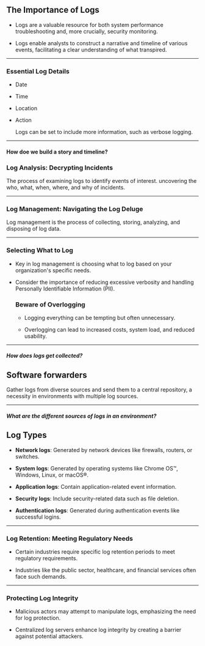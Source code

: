 ## The Importance of Logs

- Logs are a valuable resource for both system performance troubleshooting and, more crucially, security monitoring.

- Logs enable analysts to construct a narrative and timeline of various events, facilitating a clear understanding of what transpired.

---

### Essential Log Details

- Date

- Time

- Location

- Action
  
  Logs can be set to include more information, such as verbose logging.

---

#### How doe we build a story and timeline?

### Log Analysis: Decrypting Incidents

The process of examining logs to identify events of interest. uncovering the who, what, when, where, and why of incidents.

---

### **Log Management: Navigating the Log Deluge**

Log management is the process of collecting, storing, analyzing, and disposing of log data.

---

### **Selecting What to Log**

- Key in log management is choosing what to log based on your organization's specific needs.

- Consider the importance of reducing excessive verbosity and handling Personally Identifiable Information (PII). 
  
  ### **Beware of Overlogging**
  
  - Logging everything can be tempting but often unnecessary.
  
  - Overlogging can lead to increased costs, system load, and reduced usability.

---

##### How does logs get collected?

## Software forwarders

Gather logs from diverse sources and send them to a central repository, a necessity in environments with multiple log sources.

---

##### What are the different sources of logs in an environment?

## Log Types

- **Network logs**: Generated by network devices like firewalls, routers, or switches.

- **System logs**: Generated by operating systems like Chrome OS™, Windows, Linux, or macOS®.

- **Application logs**: Contain application-related event information.

- **Security logs**: Include security-related data such as file deletion.

- **Authentication logs**: Generated during authentication events like successful logins.

---

### **Log Retention: Meeting Regulatory Needs**

- Certain industries require specific log retention periods to meet regulatory requirements.

- Industries like the public sector, healthcare, and financial services often face such demands.

---

### **Protecting Log Integrity**

- Malicious actors may attempt to manipulate logs, emphasizing the need for log protection.

- Centralized log servers enhance log integrity by creating a barrier against potential attackers.
